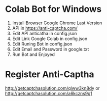 # Colab Bot for Windows

1. Install Browser Google Chrome Last Version
2. API in https://anti-captcha.com/
3. Edit API anticatha in config.json
4. Edit Link Google Colab in config.json
5. Edit Runing Bot in config.json
6. Edit Email and Password in google.txt
7. Run Bot and Enjoyed


# Register Anti-Captha
http://getcaptchasolution.com/qlww3kn8dy
or
http://getcaptchasolution.com/a6kczns9g1
